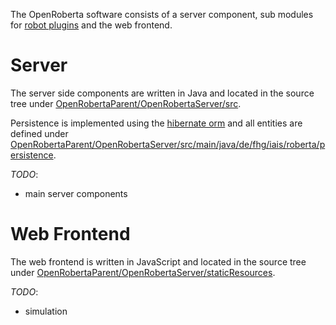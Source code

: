 The OpenRoberta software consists of a server component, sub modules for [robot plugins](https://github.com/OpenRoberta/robertalab/wiki/Plugin-Structure-for-Robots) and the web frontend.

# Server
The server side components are written in Java and located in the source tree under [OpenRobertaParent/OpenRobertaServer/src](https://github.com/OpenRoberta/robertalab/tree/develop/OpenRobertaParent/OpenRobertaServer/src).

Persistence is implemented using the [hibernate orm](http://hibernate.org/orm/) and all entities are defined under [OpenRobertaParent/OpenRobertaServer/src/main/java/de/fhg/iais/roberta/persistence](https://github.com/OpenRoberta/robertalab/tree/develop/OpenRobertaParent/OpenRobertaServer/src/main/java/de/fhg/iais/roberta/persistence).

_TODO_:
* main server components

# Web Frontend
The web frontend is written in JavaScript and located in the source tree under [OpenRobertaParent/OpenRobertaServer/staticResources](https://github.com/OpenRoberta/robertalab/tree/develop/OpenRobertaParent/OpenRobertaServer/staticResources).

_TODO_:
* simulation

